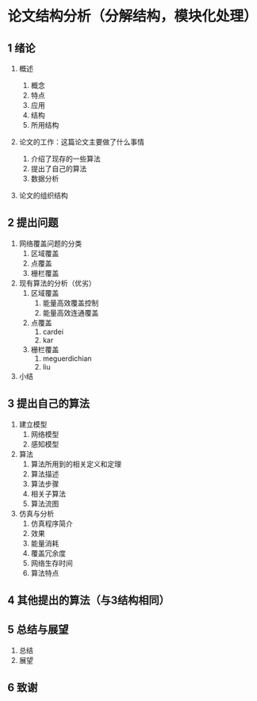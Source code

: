 # 论文结构分析（分解结构，模块化处理）
## 1 绪论
1. 概述
   1. 概念
   2. 特点
   3. 应用
   4. 结构
   5. 所用结构
2. 论文的工作：这篇论文主要做了什么事情
	1. 介绍了现存的一些算法
	2. 提出了自己的算法
	3. 数据分析
	
3. 论文的组织结构

## 2 提出问题
1. 网络覆盖问题的分类
	1. 区域覆盖
	2. 点覆盖
	3. 栅栏覆盖
2. 现有算法的分析（优劣）
	1. 区域覆盖
		1. 能量高效覆盖控制
		2. 能量高效连通覆盖
	2. 点覆盖
		1. cardei
		2. kar
	3. 栅栏覆盖
		1. meguerdichian
		2. liu
3. 小结

## 3 提出自己的算法
1. 建立模型
	1. 网络模型
	2. 感知模型
2. 算法
	1. 算法所用到的相关定义和定理
	2. 算法描述
	3. 算法步骤
	4. 相关子算法
	5. 算法流图
3. 仿真与分析
	1. 仿真程序简介
	2. 效果
	3. 能量消耗
	4. 覆盖冗余度
	5. 网络生存时间
    6. 算法特点
## 4 其他提出的算法（与3结构相同）

## 5 总结与展望
1. 总结
2. 展望

## 6 致谢








